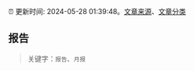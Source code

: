 :alarm_clock: 更新时间: 2024-05-28 01:39:48。[文章来源](/README.md)、[文章分类](/TAGS.md)

## 报告


> 关键字：`报告`、`月报`




